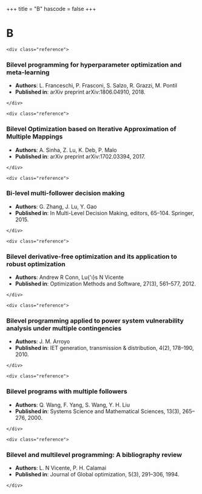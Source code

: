 +++
title = "B"
hascode = false
+++

# B
~~~
<div class="reference">
~~~
### Bilevel programming for hyperparameter optimization and meta-learning
- **Authors**: L. Franceschi, P. Frasconi, S. Salzo, R. Grazzi, M. Pontil
- **Published in**: arXiv preprint arXiv:1806.04910, 2018.
~~~
</div>
~~~
~~~
<div class="reference">
~~~
### Bilevel Optimization based on Iterative Approximation of Multiple Mappings
- **Authors**: A. Sinha, Z. Lu, K. Deb, P. Malo
- **Published in**: arXiv preprint arXiv:1702.03394, 2017.
~~~
</div>
~~~
~~~
<div class="reference">
~~~
### Bi-level multi-follower decision making
- **Authors**: G. Zhang, J. Lu, Y. Gao
- **Published in**: In Multi-Level Decision Making, editors, 65–104. Springer, 2015.
~~~
</div>
~~~
~~~
<div class="reference">
~~~
### Bilevel derivative-free optimization and its application to robust optimization
- **Authors**: Andrew R Conn, Lu{\'ı}s N Vicente
- **Published in**: Optimization Methods and Software, 27(3), 561–577, 2012.
~~~
</div>
~~~
~~~
<div class="reference">
~~~
### Bilevel programming applied to power system vulnerability analysis under multiple contingencies
- **Authors**: J. M. Arroyo
- **Published in**: IET generation, transmission & distribution, 4(2), 178–190, 2010.
~~~
</div>
~~~
~~~
<div class="reference">
~~~
### Bilevel programs with multiple followers
- **Authors**: Q. Wang, F. Yang, S. Wang, Y. H. Liu
- **Published in**: Systems Science and Mathematical Sciences, 13(3), 265–276, 2000.
~~~
</div>
~~~
~~~
<div class="reference">
~~~
### Bilevel and multilevel programming: A bibliography review
- **Authors**: L. N Vicente, P. H. Calamai
- **Published in**: Journal of Global optimization, 5(3), 291–306, 1994.
~~~
</div>
~~~

